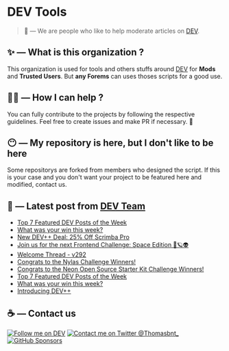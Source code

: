 # DEV Tools

> 🔧 — We are people who like to help moderate articles on [DEV](https://dev.to).

## ✨ — What is this organization ?

This organization is used for tools and others stuffs around [DEV](https://dev.to) for **Mods** and **Trusted Users**. But __any Forems__ can uses thoses scripts for a good use.


## 💪🏼 — How I can help ?

You can fully contribute to the projects by following the respective guidelines. Feel free to create issues and make PR if necessary. 🎉

## 😶 — My repository is here, but I don't like to be here

Some repositorys are forked from members who designed the script. If this is your case and you don't want your project to be featured here and modified, contact us.

## 📝 — Latest post from [DEV Team](https://dev.to/devteam)

<!-- BLOG-POST-LIST:START -->
- [Top 7 Featured DEV Posts of the Week](https://dev.to/devteam/top-7-featured-dev-posts-of-the-week-2ed9)
- [What was your win this week?](https://dev.to/devteam/what-was-your-win-this-week-6ae)
- [New DEV++ Deal: 25% Off Scrimba Pro](https://dev.to/devteam/new-dev-deal-25-off-scrimba-pro-3eed)
- [Join us for the next Frontend Challenge: Space Edition 👾🪐👽](https://dev.to/devteam/join-us-for-the-next-frontend-challenge-space-edition-2d9g)
- [Welcome Thread - v292](https://dev.to/devteam/welcome-thread-v292-17j)
- [Congrats to the Nylas Challenge Winners!](https://dev.to/devteam/congrats-to-the-nylas-challenge-winners-2kic)
- [Congrats to the Neon Open Source Starter Kit Challenge Winners!](https://dev.to/devteam/congrats-to-the-neon-open-source-starter-kit-challenge-winners-247p)
- [Top 7 Featured DEV Posts of the Week](https://dev.to/devteam/top-7-featured-dev-posts-of-the-week-3co9)
- [What was your win this week?](https://dev.to/devteam/what-was-your-win-this-week-4do6)
- [Introducing DEV++](https://dev.to/devteam/introducing-dev-2k6d)
<!-- BLOG-POST-LIST:END -->


## ☕ — Contact us

[![Follow me on DEV](https://img.shields.io/badge/dev.to-%2308090A.svg?&style=for-the-badge&logo=dev.to&logoColor=white&alt=devto)](https://dev.to/thomasbnt)
[![Contact me on Twitter @Thomasbnt_](https://img.shields.io/badge/Contact%20me%20on%20Twitter-%231DA1F2.svg?&style=for-the-badge&logo=twitter&logoColor=white&alt=twitter)](https://twitter.com/messages/1142357270-1142357270?text=Hello,%20I%20contact%20you%20from%20devtotools%20&recipient_id=1142357270) [![GitHub Sponsors](https://img.shields.io/badge/Sponsor%20me-%23EA54AE.svg?&style=for-the-badge&logo=github-sponsors&logoColor=white)](https://github.com/sponsors/thomasbnt)


